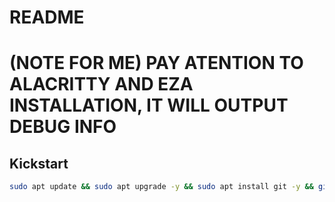 # README

# (NOTE FOR ME) PAY ATENTION TO ALACRITTY AND EZA INSTALLATION, IT WILL OUTPUT DEBUG INFO

## Kickstart
```bash
sudo apt update && sudo apt upgrade -y && sudo apt install git -y && git clone https://github.com/PedroDrago/setup.git $HOME/setup && cd $HOME/setup && bash ./main.sh
```
